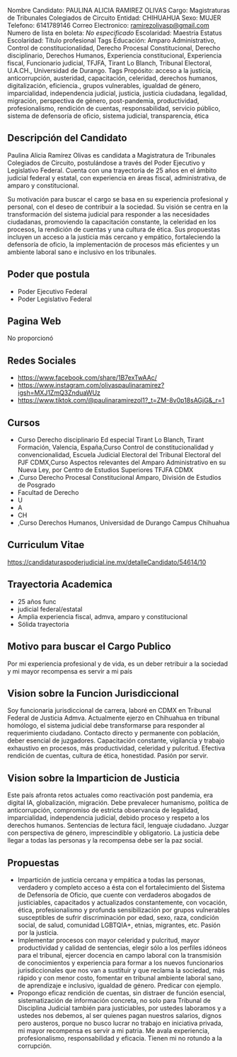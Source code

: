 Nombre Candidato: PAULINA ALICIA RAMIREZ OLIVAS
Cargo: Magistraturas de Tribunales Colegiados de Circuito
Entidad: CHIHUAHUA
Sexo: MUJER
Telefono: 6141789146
Correo Electronico: ramirezolivasp@gmail.com
Numero de lista en boleta: *No especificado*
Escolaridad: Maestría
Estatus Escolaridad: Título profesional
Tags Educación: Amparo Administrativo, Control de constitucionalidad, Derecho Procesal Constitucional, Derecho disciplinario, Derechos Humanos, Experiencia constitucional, Experiencia fiscal, Funcionario judicial, TFJFA, Tirant Lo Blanch, Tribunal Electoral, U.A.CH., Universidad de Durango.
Tags Propósito: acceso a la justicia, anticorrupción, austeridad, capacitación, celeridad, derechos humanos, digitalización, eficiencia., grupos vulnerables, igualdad de género, imparcialidad, independencia judicial, justicia, justicia ciudadana, legalidad, migración, perspectiva de género, post-pandemia, productividad, profesionalismo, rendición de cuentas, responsabilidad, servicio público, sistema de defensoría de oficio, sistema judicial, transparencia, ética


## Descripción del Candidato 

Paulina Alicia Ramírez Olivas es candidata a Magistratura de Tribunales Colegiados de Circuito, postulándose a través del Poder Ejecutivo y Legislativo Federal. Cuenta con una trayectoria de 25 años en el ámbito judicial federal y estatal, con experiencia en áreas fiscal, administrativa, de amparo y constitucional. 

Su motivación para buscar el cargo se basa en su experiencia profesional y personal, con el deseo de contribuir a la sociedad. Su visión se centra en la transformación del sistema judicial para responder a las necesidades ciudadanas, promoviendo la capacitación constante, la celeridad en los procesos, la rendición de cuentas y una cultura de ética. Sus propuestas incluyen un acceso a la justicia más cercano y empático, fortaleciendo la defensoría de oficio, la implementación de procesos más eficientes y un ambiente laboral sano e inclusivo en los tribunales.


## Poder que postula

- Poder Ejecutivo Federal
- Poder Legislativo Federal


## Pagina Web

No proporcionó


## Redes Sociales

- https://www.facebook.com/share/1B7exTwAAc/
- https://www.instagram.com/olivaspaulinaramirez?igsh=MXJ1ZmQ3ZnduaWUz
- https://www.tiktok.com/@paulinaramirezol1?_t=ZM-8v0p18sAGjG&_r=1


## Cursos

- Curso Derecho disciplinario  Ed especial Tirant Lo Blanch, Tirant Formación, Valencia, España,Curso Control de constitucionalidad y convencionalidad, Escuela Judicial Electoral del Tribunal Electoral del PJF CDMX,Curso Aspectos relevantes del Amparo Administrativo en su Nueva Ley, por Centro de Estudios Superiores TFJFA CDMX
- ,Curso Derecho Procesal Constitucional Amparo, División de Estudios de Posgrado
- Facultad de Derecho
- U
- A
- CH
- ,Curso Derechos Humanos, Universidad de Durango Campus Chihuahua


## Curriculum Vitae

https://candidaturaspoderjudicial.ine.mx/detalleCandidato/54614/10


## Trayectoria Academica

- 25 años func
- judicial federal/estatal
- Amplia experiencia fiscal, admva, amparo y constitucional
- Sólida trayectoria


## Motivo para buscar el Cargo Publico

Por mi experiencia profesional y de vida, es un deber retribuir a la sociedad y mi mayor recompensa es servir a mi país


## Vision sobre la Funcion Jurisdiccional

Soy funcionaria jurisdiccional de carrera, laboré en CDMX en Tribunal Federal de Justicia Admva. Actualmente ejerzo en Chihuahua en tribunal homólogo, el sistema judicial debe transformarse para responder al requerimiento ciudadano. Contacto directo y permanente con población, deber esencial de juzgadores. Capacitación constante, vigilancia y trabajo exhaustivo en procesos, más productividad, celeridad y pulcritud. Efectiva rendición de cuentas, cultura de ética, honestidad. Pasión por servir.


## Vision sobre la Imparticion de Justicia

Este país afronta retos actuales como reactivación post pandemia, era digital IA, globalización, migración. Debe prevalecer humanismo, política de anticorrupción, compromiso de estricta observancia de legalidad, imparcialidad, independencia judicial, debido proceso y respeto a los derechos humanos. Sentencias de lectura fácil, lenguaje ciudadano. Juzgar con perspectiva de género, imprescindible y obligatorio. La justicia debe llegar a todas las personas y la recompensa debe ser la paz social.


## Propuestas

- Impartición de justicia cercana y empática a todas las personas, verdadero y completo acceso a ésta con el fortalecimiento del Sistema de Defensoría de Oficio, que cuente con verdaderos abogados de justiciables, capacitados y actualizados constantemente, con vocación, ética, profesionalismo y profunda sensibilización por grupos vulnerables susceptibles de sufrir discriminación por edad, sexo, raza, condición social, de salud, comunidad LGBTQIA+, etnias, migrantes, etc. Pasión por la justicia.
- Implementar procesos con mayor celeridad y pulcritud, mayor productividad y calidad de sentencias, elegir sólo a los perfiles idóneos para el tribunal, ejercer docencia en campo laboral con la transmisión de conocimientos y experiencia para formar a los nuevos funcionarios jurisdiccionales que nos van a sustituir y que reclama la sociedad, más rápido y con menor costo, fomentar en tribunal ambiente laboral sano, de aprendizaje e inclusivo, igualdad de género. Predicar con ejemplo.
- Propongo eficaz rendición de cuentas, sin distraer de función esencial, sistematización de información concreta, no solo para Tribunal de Disciplina Judicial también para justiciables, por ustedes laboramos y a ustedes nos debemos, al ser quienes pagan nuestros salarios, dignos pero austeros, porque no busco lucrar no trabajo en iniciativa privada, mi mayor recompensa es servir a mi patria. Me avala experiencia, profesionalismo, responsabilidad y eficacia. Tienen mi no rotundo a la corrupción.

